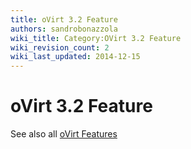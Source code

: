 ```yaml
---
title: oVirt 3.2 Feature
authors: sandrobonazzola
wiki_title: Category:OVirt 3.2 Feature
wiki_revision_count: 2
wiki_last_updated: 2014-12-15
---
```


# oVirt 3.2 Feature

See also all [oVirt Features](http://www.ovirt.org/Category:Feature)
